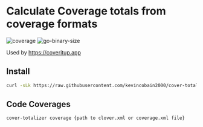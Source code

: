 # Calculate Coverage totals from coverage formats

![coverage](https://coveritup.app/badge?org=kevincobain2000&repo=cover-totalizer&type=coverage&branch=master)
![go-binary-size](https://coveritup.app/badge?org=kevincobain2000&repo=cover-totalizer&type=go-binary-size&branch=master)


Used by https://coveritup.app

## Install

```sh
curl -sLk https://raw.githubusercontent.com/kevincobain2000/cover-totalizer/master/install.sh | sh
```

## Code Coverages

```sh
cover-totalizer coverage {path to clover.xml or coverage.xml file}
```
